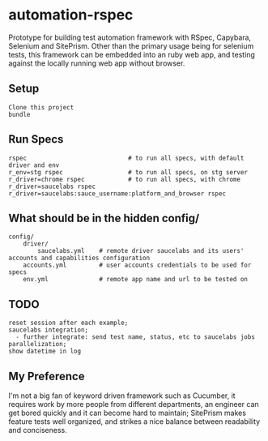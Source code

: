 # automation-rspec

Prototype for building test automation framework with RSpec, Capybara, Selenium and SitePrism.
Other than the primary usage being for selenium tests, this framework can be embedded into an
ruby web app, and testing against the locally running web app without browser.

## Setup
    Clone this project
    bundle

## Run Specs
    rspec                            # to run all specs, with default driver and env
    r_env=stg rspec                  # to run all specs, on stg server
    r_driver=chrome rspec            # to run all specs, with chrome
    r_driver=saucelabs rspec
    r_driver=saucelabs:sauce_username:platform_and_browser rspec

## What should be in the hidden config/
    config/
        driver/
            saucelabs.yml    # remote driver saucelabs and its users' accounts and capabilities configuration
        accounts.yml         # user accounts credentials to be used for specs
        env.yml              # remote app name and url to be tested on

## TODO
    reset session after each example;
    saucelabs integration;
      - further integrate: send test name, status, etc to saucelabs jobs
    parallelization;
    show datetime in log

## My Preference

I'm not a big fan of keyword driven framework such as Cucumber, it requires work by more people
from different departments, an engineer can get bored quickly and it can become hard to maintain;
SitePrism makes feature tests well organized, and strikes a nice balance between readability and conciseness.
